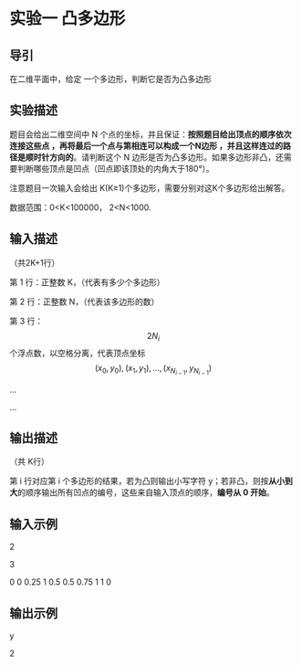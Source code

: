 # 实验一 凸多边形

## 导引
在二维平面中，给定 一个多边形，判断它是否为凸多边形

## 实验描述
题目会给出二维空间中 N 个点的坐标，并且保证：**按照题目给出顶点的顺序依次连接这些点 ，再将最后一个点与第相连可以构成一个N边形 ，并且这样连过的路径是顺时针方向的**。请判断这个 N 边形是否为凸多边形。如果多边形非凸，还需要判断哪些顶点是凹点（凹点即该顶处的内角大于180°）。

注意题目一次输入会给出 K(K≥1)个多边形，需要分别对这K个多边形给出解答。

数据范围：0<K<100000， 2<N<1000.

## 输入描述
（共2K+1行）

第 1 行：正整数 K，（代表有多少个多边形）

第 2 行：正整数 N，（代表该多边形的数）

第 3 行：$$ 2N_i $$个浮点数，以空格分离，代表顶点坐标$$(x_0,y_0),(x_1,y_1), …, (x_{N_{i-1}},y_{N_{i-1}})$$

…

…

## 输出描述
（共 K行）

第 i 行对应第 i 个多边形的结果，若为凸则输出小写字符 y；若非凸，则按**从小到大**的顺序输出所有凹点的编号，这些来自输入顶点的顺序，**编号从 0 开始**。

## 输入示例
2

3

0 0 0.25 1 0.5 0.5 0.75 1 1 0

## 输出示例
y

2
